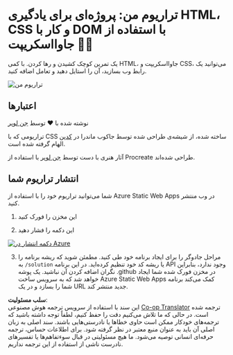 <!--
CO_OP_TRANSLATOR_METADATA:
{
  "original_hash": "6329fbe8bd936068debd78cca6f09c0a",
  "translation_date": "2025-08-24T12:11:20+00:00",
  "source_file": "3-terrarium/solution/README.md",
  "language_code": "fa"
}
-->
# تراریوم من: پروژه‌ای برای یادگیری HTML، CSS و کار با DOM با استفاده از جاوااسکریپت 🌵🌱

یک تمرین کوچک کشیدن و رها کردن. با کمی HTML، جاوااسکریپت و CSS، می‌توانید یک رابط وب بسازید، آن را استایل دهید و تعامل اضافه کنید.

![تراریوم من](../../../../3-terrarium/images/screenshot_gray.png)

## اعتبارها

نوشته شده با ♥️ توسط [جن لوپر](https://www.twitter.com/jenlooper)

تراریومی که با CSS ساخته شده، از شیشه‌ی طراحی شده توسط جاکوب ماندرا در [کدپن](https://codepen.io/Rotarepmi/pen/rjpNZY) الهام گرفته شده است.

آثار هنری با دست توسط [جن لوپر](http://jenlooper.com) با استفاده از Procreate طراحی شده‌اند.

## انتشار تراریوم شما

شما می‌توانید تراریوم خود را با استفاده از Azure Static Web Apps در وب منتشر کنید.

1. این مخزن را فورک کنید

2. این دکمه را فشار دهید

[![دکمه انتشار در Azure](https://aka.ms/deploytoazurebutton)](https://portal.azure.com/?feature.customportal=false&WT.mc_id=academic-77807-sagibbon#create/Microsoft.StaticApp)

3. مراحل جادوگر را برای ایجاد برنامه خود طی کنید. مطمئن شوید که ریشه برنامه را به `/solution` یا ریشه کد خود تنظیم کرده‌اید. در این برنامه API وجود ندارد، بنابراین نگران اضافه کردن آن نباشید. یک پوشه .github در مخزن فورک شده شما ایجاد خواهد شد که به سرویس ساخت Azure Static Web Apps کمک می‌کند برنامه شما را بسازد و در یک URL جدید منتشر کند.

**سلب مسئولیت**:  
این سند با استفاده از سرویس ترجمه هوش مصنوعی [Co-op Translator](https://github.com/Azure/co-op-translator) ترجمه شده است. در حالی که ما تلاش می‌کنیم دقت را حفظ کنیم، لطفاً توجه داشته باشید که ترجمه‌های خودکار ممکن است حاوی خطاها یا نادرستی‌هایی باشند. سند اصلی به زبان اصلی آن باید به عنوان منبع معتبر در نظر گرفته شود. برای اطلاعات حساس، ترجمه حرفه‌ای انسانی توصیه می‌شود. ما هیچ مسئولیتی در قبال سوءتفاهم‌ها یا تفسیرهای نادرست ناشی از استفاده از این ترجمه نداریم.